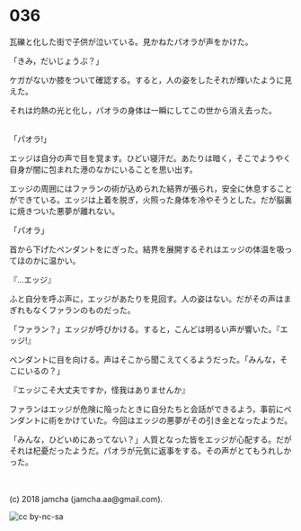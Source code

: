 

# 036

瓦礫と化した街で子供が泣いている。見かねたパオラが声をかけた。  

「きみ，だいじょうぶ？」  

ケガがないか膝をついて確認する。すると，人の姿をしたそれが輝いたように見えた。  

それは灼熱の光と化し，パオラの身体は一瞬にしてこの世から消え去った。  

<br>  
「パオラ!」  

エッジは自分の声で目を覚ます。ひどい寝汗だ。あたりは暗く，そこでようやく自身が闇に包まれた港のなかにいることを思い出す。  

エッジの周囲にはファランの術が込められた結界が張られ，安全に休息することができている。エッジは上着を脱ぎ，火照った身体を冷やそうとした。だが脳裏に焼きついた悪夢が離れない。  

「パオラ」  

首から下げたペンダントをにぎった。結界を展開するそれはエッジの体温を吸ってほのかに温かい。  

『…エッジ』  

ふと自分を呼ぶ声に，エッジがあたりを見回す。人の姿はない。だがその声はまぎれもなくファランのものだった。  

「ファラン？」エッジが呼びかける。すると，こんどは明るい声が響いた。『エッジ!』  

ペンダントに目を向ける。声はそこから聞こえてくるようだった。「みんな，そこにいるの？」  

『エッジこそ大丈夫ですか，怪我はありませんか』  

ファランはエッジが危険に陥ったときに自分たちと会話ができるよう，事前にペンダントに術をかけていた。今回はエッジの悪夢がその引き金となったようだ。  

「みんな，ひどいめにあってない？」人質となった皆をエッジが心配する。だがそれは杞憂だったようだ。パオラが元気に返事をする。その声がとてもうれしかった。  

<br>  
<br>  
(c) 2018 jamcha (jamcha.aa@gmail.com).  

![cc by-nc-sa](http://i.creativecommons.org/l/by-nc-sa/4.0/88x31.png)  

